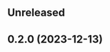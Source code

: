 <!-- Learn how to maintain this file at https://github.com/WordPress/gutenberg/tree/HEAD/packages#maintaining-changelogs. -->

## Unreleased

## 0.2.0 (2023-12-13)
